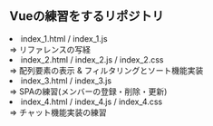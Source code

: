 <h2>Vueの練習をするリポジトリ</h2>

<li>
 index_1.html / index_1.js<br>
 => リファレンスの写経
</li>

<li>
 index_2.html / index_2.js / index_2.css<br>
 => 配列要素の表示 & フィルタリングとソート機能実装
</li>

<li>
 index_3.html / index_3.js<br>
 => SPAの練習(メンバーの登録・削除・更新)
</li>

<li>
 index_4.html / index_4.js / index_4.css<br>
 => チャット機能実装の練習
</li>
